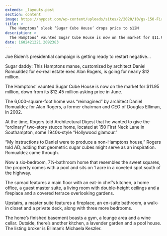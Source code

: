 ```yaml
--- 
extends: _layouts.post 
section: content 
image: https://nypost.com/wp-content/uploads/sites/2/2020/10/gs-150-First-Neck-Lane-1.jpg?quality=90&strip=all&w=1200 
title: > 
  The Hamptons’ sleek ‘Sugar Cube House’ drops price to $12M 
description: > 
  The Hamptons’ vaunted Sugar Cube House is now on the market for $11.95 million, down from its $12.45 million asking price in June.The 6,000-square-foot home was “reimagined” by architect Daniel Romualdez for Alan Rogers, a former chairman and CEO of Douglas Elliman, in 2002.The spread features a main floor with an eat-in chef’s kitchen, a home office, a guest master suite, a living room with double-height ceilings and a fireplace and a covered terrace overlooking gardens.Upstairs, a master suite features a fireplace, an en-suite bathroom, a walk-in closet and a private deck, along with three more bedrooms.Outside, there’s another kitchen, a lavender garden and a pool house. 
date: 1602421221.2092383 
--- 
```

Joe Biden’s presidential campaign is getting ready to restart negative...

Sugar daddy: This Hamptons manse, customized by architect Daniel Romualdez for ex-real estate exec Alan Rogers, is going for nearly $12 million.

The Hamptons’ vaunted Sugar Cube House is now on the market for $11.95 million, down from its $12.45 million asking price in June.

The 6,000-square-foot home was “reimagined” by architect Daniel Romualdez for Alan Rogers, a former chairman and CEO of Douglas Elliman, in 2002.

At the time, Rogers told Architectural Digest that he wanted to give the “ordinary” two-story stucco home, located at 150 First Neck Lane in Southampton, some 1940s-style “Hollywood glamour.”

“My instructions to Daniel were to produce a non-Hamptons house,” Rogers told AD, adding that geometric sugar cubes might serve as an inspiration. Romualdez came through.

Now a six-bedroom, 7½-bathroom home that resembles the sweet squares, the property comes with a pool and sits on 1 acre in a coveted spot south of the highway.

The spread features a main floor with an eat-in chef’s kitchen, a home office, a guest master suite, a living room with double-height ceilings and a fireplace and a covered terrace overlooking gardens.

Upstairs, a master suite features a fireplace, an en-suite bathroom, a walk-in closet and a private deck, along with three more bedrooms.

The home’s finished basement boasts a gym, a lounge area and a wine cellar. Outside, there’s another kitchen, a lavender garden and a pool house. The listing broker is Elliman’s Michaela Keszler.